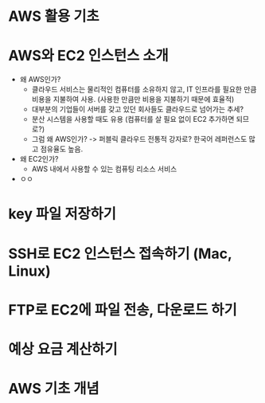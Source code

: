 AWS 활용 기초
===

# AWS와 EC2 인스턴스 소개
- 왜 AWS인가?
  - 클라우드 서비스는 물리적인 컴퓨터를 소유하지 않고, IT 인프라를 필요한 만큼 비용을 지불하여 사용. (사용한 만큼만 비용을 지불하기 때문에 효율적)
  - 대부분의 기업들이 서버를 갖고 있던 회사들도 클라우드로 넘어가는 추세?
  - 분산 시스템을 사용할 때도 유용 (컴퓨터를 살 필요 없이 EC2 추가하면 되므로?)
  - 그럼 왜 AWS인가? -> 퍼블릭 클라우드 전통적 강자로? 한국어 레퍼런스도 많고 점유율도 높음.
- 왜 EC2인가?
  - AWS 내에서 사용할 수 있는 컴퓨팅 리소스 서비스
- ㅇㅇ

# key 파일 저장하기

# SSH로 EC2 인스턴스 접속하기 (Mac, Linux)

# FTP로 EC2에 파일 전송, 다운로드 하기

# 예상 요금 계산하기

# AWS 기초 개념

